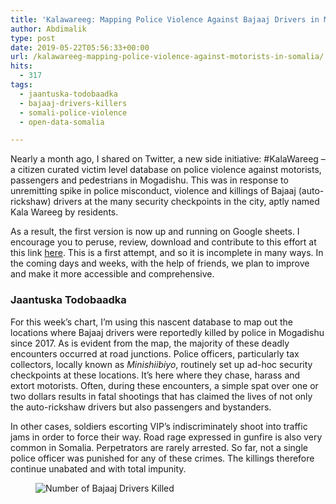 ```yaml
---
title: 'Kalawareeg: Mapping Police Violence Against Bajaaj Drivers in Mogadishu'
author: Abdimalik
type: post
date: 2019-05-22T05:56:33+00:00
url: /kalawareeg-mapping-police-violence-against-motorists-in-somalia/
hits:
  - 317
tags:
  - jaantuska-todobaadka
  - bajaaj-drivers-killers
  - somali-police-violence
  - open-data-somalia

---
```

 

Nearly a month ago, I shared on Twitter, a new side initiative: #KalaWareeg &#8211; a citizen curated victim level database on police violence against motorists, passengers and pedestrians in Mogadishu. This was in response to unremitting spike in police misconduct, violence and killings of Bajaaj (auto-rickshaw) drivers at the many security checkpoints in the city, aptly named Kala Wareeg by residents. 

As a result, the first version is now up and running on Google sheets. I encourage you to peruse, review, download and contribute to this effort at this link <a rel="noreferrer noopener" aria-label="here (opens in a new tab)" href="https://docs.google.com/spreadsheets/d/15CbcjlyJlJpiBHxBelOE_M9sobi2U1nBs6XX6LRE3IQ/" target="_blank">here</a>. This is a first attempt, and so it is incomplete in many ways. In the coming days and weeks, with the help of friends, we plan to improve and make it more accessible and comprehensive. 

### Jaantuska Todobaadka

For this week&#8217;s chart, I&#8217;m using this nascent database to map out the locations where Bajaaj drivers were reportedly killed by police in Mogadishu since 2017. As is evident from the map, the majority of these deadly encounters occurred at road junctions. Police officers, particularly tax collectors, locally known as _Minishiibiyo_, routinely set up ad-hoc security checkpoints at these locations. It&#8217;s here where they chase, harass and extort motorists. Often, during these encounters, a simple spat over one or two dollars results in fatal shootings that has claimed the lives of not only the auto-rickshaw drivers but also passengers and bystanders. 

In other cases, soldiers escorting VIP&#8217;s indiscriminately shoot into traffic jams in order to force their way. Road rage expressed in gunfire is also very common in Somalia. Perpetrators are rarely arrested. So far, not a single police officer was punished for any of these crimes. The killings therefore continue unabated and with total impunity. <figure class="wp-block-image">

![Number of Bajaaj Drivers Killed](/FBajaajle_Killers.png)